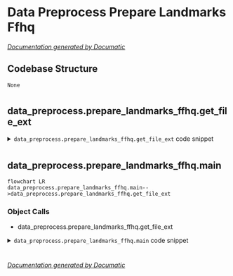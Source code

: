 # Data Preprocess Prepare Landmarks Ffhq

[_Documentation generated by Documatic_](https://www.documatic.com)

<!---Documatic-section-Codebase Structure-start--->
## Codebase Structure

<!---Documatic-block-system_architecture-start--->
```mermaid
None
```
<!---Documatic-block-system_architecture-end--->

# #
<!---Documatic-section-Codebase Structure-end--->

<!---Documatic-section-data_preprocess.prepare_landmarks_ffhq.get_file_ext-start--->
## data_preprocess.prepare_landmarks_ffhq.get_file_ext

<!---Documatic-section-get_file_ext-start--->
<!---Documatic-block-data_preprocess.prepare_landmarks_ffhq.get_file_ext-start--->
<details>
	<summary><code>data_preprocess.prepare_landmarks_ffhq.get_file_ext</code> code snippet</summary>

```python
def get_file_ext(fname):
    return os.path.splitext(fname)[1].lower()
```
</details>
<!---Documatic-block-data_preprocess.prepare_landmarks_ffhq.get_file_ext-end--->
<!---Documatic-section-get_file_ext-end--->

# #
<!---Documatic-section-data_preprocess.prepare_landmarks_ffhq.get_file_ext-end--->

<!---Documatic-section-data_preprocess.prepare_landmarks_ffhq.main-start--->
## data_preprocess.prepare_landmarks_ffhq.main

<!---Documatic-section-main-start--->
```mermaid
flowchart LR
data_preprocess.prepare_landmarks_ffhq.main-->data_preprocess.prepare_landmarks_ffhq.get_file_ext
```

### Object Calls

* data_preprocess.prepare_landmarks_ffhq.get_file_ext

<!---Documatic-block-data_preprocess.prepare_landmarks_ffhq.main-start--->
<details>
	<summary><code>data_preprocess.prepare_landmarks_ffhq.main</code> code snippet</summary>

```python
def main(args):
    input_zipf = args.input_zipf
    detect_base_dir = os.path.join(args.save_dir, 'detections')
    detect_res_dir = os.path.join(detect_base_dir, 'results')
    os.makedirs(detect_res_dir, exist_ok=True)
    detector = MTCNN()
    zip_obj = zipfile.ZipFile(input_zipf)
    all_f_list = zip_obj.namelist()
    PIL.Image.init()
    all_img_f_list = [_ for _ in all_f_list if get_file_ext(_) in PIL.Image.EXTENSION]
    sorted_f_list = sorted(all_img_f_list)
    print('\nsorted_f_list: ', len(sorted_f_list), sorted_f_list[:5], '\n')
    for (i, filename) in tqdm.tqdm(enumerate(sorted_f_list), total=len(sorted_f_list)):
        sub_folder = os.path.join(detect_res_dir, filename.split('/')[0])
        os.makedirs(sub_folder, exist_ok=True)
        basename = os.path.splitext(filename)[0]
        with zip_obj.open(filename, 'r') as f:
            if pyspng is not None and get_file_ext(filename) == '.png':
                img = pyspng.load(f.read())
            else:
                img = np.array(PIL.Image.open(f))
        text_path = f'{detect_res_dir}/{basename}.txt'
        result = detector.detect_faces(img)
        try:
            keypoints = result[0]['keypoints']
            with open(text_path, 'w') as f:
                for value in keypoints.values():
                    f.write(f'{value[0]}\t{value[1]}\n')
        except:
            if i == 0:
                mode = 'w'
            else:
                mode = 'a'
            with open(os.path.join(detect_base_dir, 'fail_list.txt'), mode) as fail_f:
                fail_f.write(f'{filename}\n')
            print('\n', filename, filename, '\n')
    if not os.path.exists(os.path.join(detect_base_dir, 'fail_list.txt')):
        with open(os.path.join(detect_base_dir, 'fail_list.txt'), 'w') as fail_f:
            fail_f.write(f'\n')
```
</details>
<!---Documatic-block-data_preprocess.prepare_landmarks_ffhq.main-end--->
<!---Documatic-section-main-end--->

# #
<!---Documatic-section-data_preprocess.prepare_landmarks_ffhq.main-end--->

[_Documentation generated by Documatic_](https://www.documatic.com)